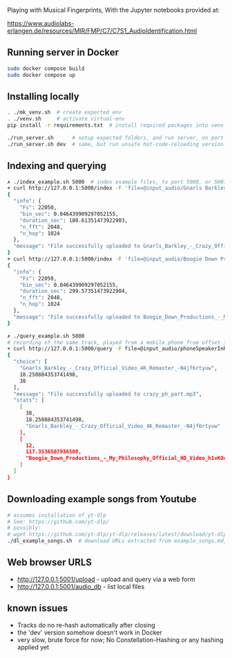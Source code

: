 
Playing with Musical Fingerprints, With the Jupyter notebooks provided at:


https://www.audiolabs-erlangen.de/resources/MIR/FMP/C7/C7S1_AudioIdentification.html



## Running server in Docker

```bash
sudo docker compose build
sudo docker compose up
```

## Installing locally

```bash
. ./mk_venv.sh  # create expected env
. ./venv.sh     # activate virtual-env
pip install -r requirements.txt  # install required packages into venv

./run_server.sh      # setup expected folders, and run server, on port 5000, production version
./run_server.sh dev  # same, but run unsafe hot-code-reloading version
```

## Indexing and querying

```bash
✗ ./index_example.sh 5000  # index example files, to port 5000, or 5001 in the Docker example
+ curl http://127.0.0.1:5000/index -F 'file=@input_audio/Gnarls Barkley - Crazy (Official Video) [4K Remaster] [-N4jf6rtyuw].opus'
{
  "info": {
    "Fs": 22050,
    "bin_sec": 0.046439909297052155,
    "duration_sec": 180.61351473922903,
    "n_fft": 2048,
    "n_hop": 1024
  },
  "message": "File successfully uploaded to Gnarls_Barkley_-_Crazy_Official_Video_4K_Remaster_-N4jf6rtyuw.opus"
}
+ curl http://127.0.0.1:5000/index -F 'file=@input_audio/Boogie Down Productions - My Philosophy (Official HD Video) [h1vKOchATXs].opus'
{
  "info": {
    "Fs": 22050,
    "bin_sec": 0.046439909297052155,
    "duration_sec": 299.57351473922904,
    "n_fft": 2048,
    "n_hop": 1024
  },
  "message": "File successfully uploaded to Boogie_Down_Productions_-_My_Philosophy_Official_HD_Video_h1vKOchATXs.opus"
}

✗ ./query_example.sh 5000
# recording of the same track, played from a mobile phone from offset 18.25 seconds
+ curl http://127.0.0.1:5000/query -F file=@input_audio/phoneSpeakerInRoom/crazy_ph_part.mp3
{
  "choice": [
    "Gnarls_Barkley_-_Crazy_Official_Video_4K_Remaster_-N4jf6rtyuw",
    18.250884353741498,
    38
  ],
  "message": "File successfully uploaded to crazy_ph_part.mp3",
  "stats": [
    [
      38,
      18.250884353741498,
      "Gnarls_Barkley_-_Crazy_Official_Video_4K_Remaster_-N4jf6rtyuw"
    ],
    [
      12,
      117.3536507936508,
      "Boogie_Down_Productions_-_My_Philosophy_Official_HD_Video_h1vKOchATXs"
    ]
  ]
}
```

## Downloading example songs from Youtube

```bash
# assumes installation of yt-dlp
# See: https://github.com/yt-dlp/
# possibly:
# wget https://github.com/yt-dlp/yt-dlp/releases/latest/download/yt-dlp -O ~/.local/bin/yt-dlp
./dl_example_songs.sh  # download URLs extracted from example_songs.md, into './input_audio
```

## Web browser URLS

 * http://127.0.0.1:5001/upload  - upload and query via a web form
 * http://127.0.0.1:5001/audio_db - list local files

## known issues

 * Tracks do no re-hash automatically after closing
 * the 'dev' version somehow doesn't work in Docker
 * very slow, brute force for now; No Constellation-Hashing or any hashing applied yet
